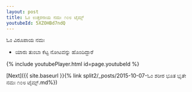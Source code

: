 ```yaml
---
layout: post
title: ಓಂ ಉತ್ತರನಾಯ ನಮಃ ೧೦೮ ಟೈಮ್ಸ್
youtubeId: 5XZOHBd7ndQ
---
```

 
 
 ಓಂ ವಿರೂಪಾಯ ನಮಃ  
 
 -  ಯಾರು ತುಂಬಾ ಕೆಟ್ಟ ನೋಟವನ್ನು ಹೊಂದಿದ್ದಾರೆ 
 
  
 
  
 
 
 
 
 
 


{% include youtubePlayer.html id=page.youtubeId %}
 
[Next]({{ site.baseurl }}{% link  split2/_posts/2015-10-07-ಓಂ ಶರೀರ ಭೂತ ಭೃತೇ ನಮಃ ೧೦೮ ಟೈಮ್ಸ್.md%})
 
